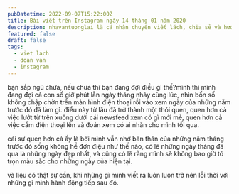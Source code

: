 ```yaml
---
pubDatetime: 2022-09-07T15:22:00Z
title: Bài viết trên Instagram ngày 14 tháng 01 năm 2020
description: nhavantuonglai là cá nhân chuyên viết lách, chia sẻ và hướng dẫn mọi người thuần thục hơn khi thực hành viết lách mỗi ngày qua những bài chia sẻ ngắn trên Instagram chính thức.
featured: false
draft: false
tags:
  - viet lach
  - doan van
  - instagram
---
```


bạn sắp ngủ chưa, nếu chưa thì bạn đang đợi điều gì thế?mình thì mình đang đợi cả con số giờ phút lẫn ngày tháng nhảy cùng lúc, nhìn bốn số không chập chờn trên màn hình điện thoại rồi vào xem ngày của những năm trước đó đã làm gì. điều này từ lâu đã trở thành một thói quen, quen hơn cả việc lướt từ trên xuống dưới cái newsfeed xem có gì mới mẻ, quen hơn cả việc cầm điện thoại lên và đoán xem có ai nhắn cho mình tối qua.

cái sự quen hơn cả ấy là bởi mình vẫn nhớ bản thân của những năm tháng trước đó sống không hề đơn điệu như thế nào, có lẽ những ngày tháng đã qua là những ngày đẹp nhất, và cũng có lẽ rằng mình sẽ không bao giờ tô trọn màu sắc cho những ngày của hiện tại.

và liệu có thật sự cần, khi những gì mình viết ra luôn luôn trở nên lỗi thời với những gì mình hành động tiếp sau đó.
